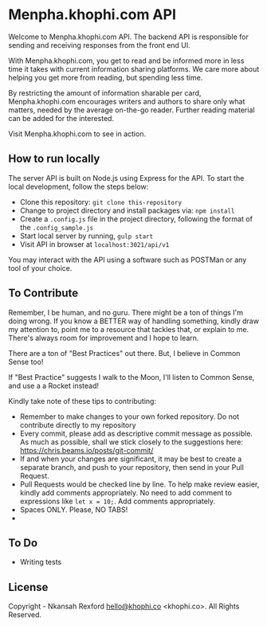 # Menpha.khophi.com API

Welcome to Menpha.khophi.com API. The backend API is responsible for sending and receiving responses from the front end UI.

With Menpha.khophi.com, you get to read and be informed more in less time it takes with current information sharing platforms. We care more about helping you get more from reading, but spending less time.

By restricting the amount of information sharable per card, Menpha.khophi.com encourages writers and authors to share only what matters, needed by the average on-the-go reader. Further reading material can be added for the interested.

Visit Menpha.khophi.com to see in action.

## How to run locally

The server API is built on Node.js using Express for the API. To start the local development, follow the steps below:

 - Clone this repository: `git clone this-repository`
 - Change to project directory and install packages via: `npm install`
 - Create a `.config.js` file in the project directory, following the format of the `.config_sample.js`
 - Start local server by running, `gulp start`
 - Visit API in browser at `localhost:3021/api/v1`

You may interact with the API using a software such as POSTMan or any tool of your choice.

## To Contribute 

Remember, I be human, and no guru. There might be a ton of things I'm doing wrong. If you know a BETTER way of handling something, kindly draw my attention to, point me to a resource that tackles that, or explain to me. There's always room for improvement and I hope to learn.

There are a ton of "Best Practices" out there. But, I believe in Common Sense too!

If "Best Practice" suggests I walk to the Moon, I'll listen to Common Sense, and use a a Rocket instead!

Kindly take note of these tips to contributing:

 - Remember to make changes to your own forked repository. Do not contribute directly to my repository
 - Every commit, please add as descriptive commit message as possible. As much as possible, shall we stick closely to the suggestions here: https://chris.beams.io/posts/git-commit/
 - If and when your changes are significant, it may be best to create a separate branch, and push to your repository, then send in your Pull Request.
 - Pull Requests would be checked line by line. To help make review easier, kindly add comments appropriately. No need to add comment to expressions like `let x = 10;`. Add comments appropriately.
 - Spaces ONLY. Please, NO TABS!
 - 

## To Do
 - Writing tests
 
## License

Copyright - Nkansah Rexford <hello@khophi.co> <khophi.co>. All Rights Reserved.